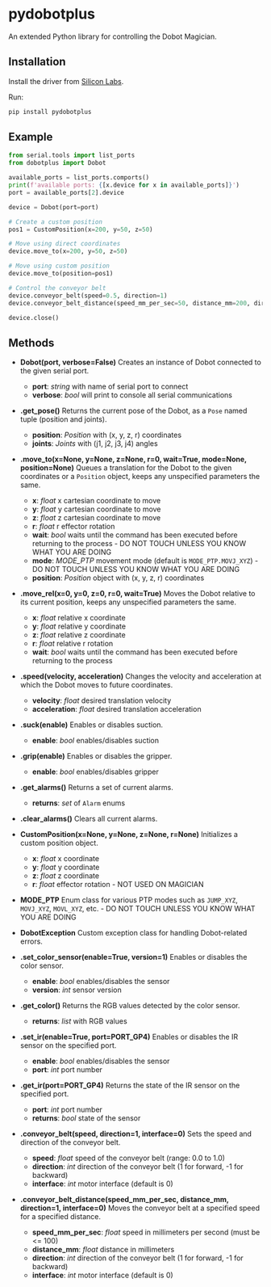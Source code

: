 # pydobotplus

An extended Python library for controlling the Dobot Magician.

## Installation

Install the driver from [Silicon Labs](https://www.silabs.com/products/development-tools/software/usb-to-uart-bridge-vcp-drivers).

Run:
```sh
pip install pydobotplus
```

## Example

```python
from serial.tools import list_ports
from dobotplus import Dobot

available_ports = list_ports.comports()
print(f'available ports: {[x.device for x in available_ports]}')
port = available_ports[2].device

device = Dobot(port=port)

# Create a custom position
pos1 = CustomPosition(x=200, y=50, z=50)

# Move using direct coordinates
device.move_to(x=200, y=50, z=50)

# Move using custom position
device.move_to(position=pos1)

# Control the conveyor belt
device.conveyor_belt(speed=0.5, direction=1)
device.conveyor_belt_distance(speed_mm_per_sec=50, distance_mm=200, direction=1)

device.close()
```

## Methods

* **Dobot(port, verbose=False)** Creates an instance of Dobot connected to the given serial port.
    * **port**: _string_ with name of serial port to connect
    * **verbose**: _bool_ will print to console all serial communications

* **.get_pose()** Returns the current pose of the Dobot, as a `Pose` named tuple (position and joints).
    * **position**: _Position_ with (x, y, z, r) coordinates
    * **joints**: _Joints_ with (j1, j2, j3, j4) angles

* **.move_to(x=None, y=None, z=None, r=0, wait=True, mode=None, position=None)** Queues a translation for the Dobot to the given coordinates or a `Position` object, keeps any unspecified parameters the same.
    * **x**: _float_ x cartesian coordinate to move
    * **y**: _float_ y cartesian coordinate to move
    * **z**: _float_ z cartesian coordinate to move
    * **r**: _float_ r effector rotation
    * **wait**: _bool_ waits until the command has been executed before returning to the process - DO NOT TOUCH UNLESS YOU KNOW WHAT YOU ARE DOING
    * **mode**: _MODE_PTP_ movement mode (default is `MODE_PTP.MOVJ_XYZ`) - DO NOT TOUCH UNLESS YOU KNOW WHAT YOU ARE DOING
    * **position**: _Position_ object with (x, y, z, r) coordinates

* **.move_rel(x=0, y=0, z=0, r=0, wait=True)** Moves the Dobot relative to its current position, keeps any unspecified parameters the same.
    * **x**: _float_ relative x coordinate
    * **y**: _float_ relative y coordinate
    * **z**: _float_ relative z coordinate
    * **r**: _float_ relative r rotation
    * **wait**: _bool_ waits until the command has been executed before returning to the process

* **.speed(velocity, acceleration)** Changes the velocity and acceleration at which the Dobot moves to future coordinates.
    * **velocity**: _float_ desired translation velocity
    * **acceleration**: _float_ desired translation acceleration

* **.suck(enable)** Enables or disables suction.
    * **enable**: _bool_ enables/disables suction

* **.grip(enable)** Enables or disables the gripper.
    * **enable**: _bool_ enables/disables gripper

* **.get_alarms()** Returns a set of current alarms.
    * **returns**: _set_ of `Alarm` enums

* **.clear_alarms()** Clears all current alarms.

* **CustomPosition(x=None, y=None, z=None, r=None)** Initializes a custom position object.
    * **x**: _float_ x coordinate
    * **y**: _float_ y coordinate
    * **z**: _float_ z coordinate
    * **r**: _float_ effector rotation - NOT USED ON MAGICIAN

* **MODE_PTP** Enum class for various PTP modes such as `JUMP_XYZ`, `MOVJ_XYZ`, `MOVL_XYZ`, etc. - DO NOT TOUCH UNLESS YOU KNOW WHAT YOU ARE DOING

* **DobotException** Custom exception class for handling Dobot-related errors.

* **.set_color_sensor(enable=True, version=1)** Enables or disables the color sensor.
    * **enable**: _bool_ enables/disables the sensor
    * **version**: _int_ sensor version

* **.get_color()** Returns the RGB values detected by the color sensor.
    * **returns**: _list_ with RGB values

* **.set_ir(enable=True, port=PORT_GP4)** Enables or disables the IR sensor on the specified port.
    * **enable**: _bool_ enables/disables the sensor
    * **port**: _int_ port number

* **.get_ir(port=PORT_GP4)** Returns the state of the IR sensor on the specified port.
    * **port**: _int_ port number
    * **returns**: _bool_ state of the sensor

* **.conveyor_belt(speed, direction=1, interface=0)** Sets the speed and direction of the conveyor belt.
    * **speed**: _float_ speed of the conveyor belt (range: 0.0 to 1.0)
    * **direction**: _int_ direction of the conveyor belt (1 for forward, -1 for backward)
    * **interface**: _int_ motor interface (default is 0)

* **.conveyor_belt_distance(speed_mm_per_sec, distance_mm, direction=1, interface=0)** Moves the conveyor belt at a specified speed for a specified distance.
    * **speed_mm_per_sec**: _float_ speed in millimeters per second (must be <= 100)
    * **distance_mm**: _float_ distance in millimeters
    * **direction**: _int_ direction of the conveyor belt (1 for forward, -1 for backward)
    * **interface**: _int_ motor interface (default is 0)
